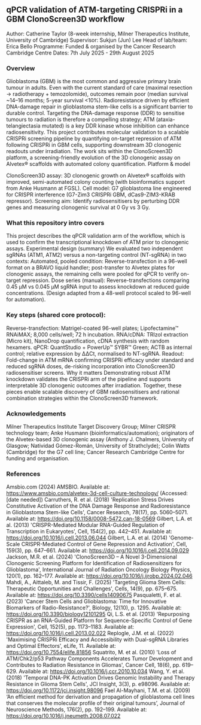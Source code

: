 ## qPCR validation of ATM-targeting CRISPRi in a GBM ClonoScreen3D workflow
Author: Catherine Taylor (8-week internship, Milner Therapeutics Institute, University of Cambridge)
Supervisor: Sukjun (Jun) Lee
Head of lab/team: Erica Bello
Programme: Funded & organised by the Cancer Research Cambridge Centre
Dates: 7th July 2025 - 29th August 2025

### Overview
Glioblastoma (GBM) is the most common and aggressive primary brain tumour in adults. Even with the current standard of care (maximal resection → radiotherapy + temozolomide), outcomes remain poor (median survival ~14–16 months; 5-year survival <10%). Radioresistance driven by efficient DNA-damage repair in glioblastoma stem-like cells is a significant barrier to durable control. Targeting the DNA-damage response (DDR) to sensitise tumours to radiation is therefore a compelling strategy; ATM (ataxia-telangiectasia mutated) is a key DDR kinase whose inhibition can enhance radiosensitivity.
This project contributes molecular validation to a scalable CRISPRi screening pipeline by quantifying on-target repression of ATM following CRISPRi in GBM cells, supporting downstream 3D clonogenic readouts under irradiation. The work sits within the ClonoScreen3D platform, a screening-friendly evolution of the 3D clonogenic assay on Alvetex® scaffolds with automated colony quantification.
Platform & model

ClonoScreen3D assay: 3D clonogenic growth on Alvetex® scaffolds with improved, semi-automated colony counting (with bioinformatics support from Anke Husmann at FGSL).
Cell model: G7 glioblastoma line engineered for CRISPR interference (G7-Zim3 CRISPRi GBM, dCas9-ZIM3-KRAB repressor).
Screening aim: Identify radiosensitisers by perturbing DDR genes and measuring clonogenic survival at 0 Gy vs 3 Gy. 

### What this repository intro covers
This project describes the qPCR validation arm of the workflow, which is used to confirm the transcriptional knockdown of ATM prior to clonogenic assays.
Experimental design (summary)
We evaluated two independent sgRNAs (ATM1, ATM2) versus a non-targeting control (NT-sgRNA) in two contexts:
Automated, pooled condition: Reverse-transfection in a 96-well format on a BRAVO liquid handler; post-transfer to Alvetex plates for clonogenic assays, the remaining cells were pooled for qPCR to verify on-target repression.
Dose series (manual): Reverse-transfections comparing 0.45 µM vs 0.045 µM sgRNA input to assess knockdown at reduced guide concentrations. (Design adapted from a 48-well protocol scaled to 96-well for automation). 

### Key steps (shared core protocol):
Reverse-transfection: Matrigel-coated 96-well plates; Lipofectamine™ RNAiMAX; 8,000 cells/well; 72 h incubation.
RNA/cDNA: TRIzol extraction (Micro kit), NanoDrop quantification, cDNA synthesis with random hexamers.
qPCR: QuantStudio + PowerUp™ SYBR™ Green; ACTB as internal control; relative expression by ΔΔCt, normalised to NT-sgRNA.
Readout: Fold-change in ATM mRNA confirming CRISPRi efficacy under standard and reduced sgRNA doses, de-risking incorporation into ClonoScreen3D radiosensitiser screens.
Why it matters
Demonstrating robust ATM knockdown validates the CRISPRi arm of the pipeline and supports interpretable 3D clonogenic outcomes after irradiation. Together, these pieces enable scalable discovery of GBM radiosensitisers and rational combination strategies within the ClonoScreen3D framework.

### Acknowledgements
Milner Therapeutics Institute Target Discovery Group; Milner CRISPR technology team; Anke Husmann (bioinformatics/automation); originators of the Alvetex-based 3D clonogenic assay (Anthony J. Chalmers, University of Glasgow; Natividad Gómez-Román, University of Strathclyde); Colin Watts (Cambridge) for the G7 cell line; Cancer Research Cambridge Centre for funding and organisation.

### References
Amsbio.com (2024) AMSBIO. Available at: https://www.amsbio.com/alvetex-3d-cell-culture-technology/ (Accessed: [date needed])
Carruthers, R. et al. (2018) 'Replication Stress Drives Constitutive Activation of the DNA Damage Response and Radioresistance in Glioblastoma Stem-like Cells', Cancer Research, 78(17), pp. 5060–5071. Available at: https://doi.org/10.1158/0008-5472.can-18-0569
Gilbert, L.A. et al. (2013) 'CRISPR-Mediated Modular RNA-Guided Regulation of Transcription in Eukaryotes', Cell, 154(2), pp. 442–451. Available at: https://doi.org/10.1016/j.cell.2013.06.044
Gilbert, L.A. et al. (2014) 'Genome-Scale CRISPR-Mediated Control of Gene Repression and Activation', Cell, 159(3), pp. 647–661. Available at: https://doi.org/10.1016/j.cell.2014.09.029
Jackson, M.R. et al. (2024) 'ClonoScreen3D – A Novel 3-Dimensional Clonogenic Screening Platform for Identification of Radiosensitizers for Glioblastoma', International Journal of Radiation Oncology Biology Physics, 120(1), pp. 162–177. Available at: https://doi.org/10.1016/j.ijrobp.2024.02.046
Mahdi, A., Aittaleb, M. and Tissir, F. (2025) 'Targeting Glioma Stem Cells: Therapeutic Opportunities and Challenges', Cells, 14(9), pp. 675–675. Available at: https://doi.org/10.3390/cells14090675
Pasqualetti, F. et al. (2023) 'Cancer Stem Cells and Glioblastoma: Time for Innovative Biomarkers of Radio-Resistance?', Biology, 12(10), p. 1295. Available at: https://doi.org/10.3390/biology12101295
Qi, L.S. et al. (2013) 'Repurposing CRISPR as an RNA-Guided Platform for Sequence-Specific Control of Gene Expression', Cell, 152(5), pp. 1173–1183. Available at: https://doi.org/10.1016/j.cell.2013.02.022
Replogle, J.M. et al. (2022) 'Maximising CRISPRi Efficacy and Accessibility with Dual-sgRNA Libraries and Optimal Effectors', eLife, 11. Available at: https://doi.org/10.7554/elife.81856
Squatrito, M. et al. (2010) 'Loss of ATM/Chk2/p53 Pathway Components Accelerates Tumor Development and Contributes to Radiation Resistance in Gliomas', Cancer Cell, 18(6), pp. 619–629. Available at: https://doi.org/10.1016/j.ccr.2010.10.034
Wang, Y. et al. (2018) 'Temporal DNA-PK Activation Drives Genomic Instability and Therapy Resistance in Glioma Stem Cells', JCI Insight, 3(3), p. e98096. Available at: https://doi.org/10.1172/jci.insight.98096
Fael Al-Mayhani, T.M. et al. (2009) ‘An efficient method for derivation and propagation of glioblastoma cell lines that conserves the molecular profile of their original tumours’, Journal of Neuroscience Methods, 176(2), pp. 192–199. Available at: https://doi.org/10.1016/j.jneumeth.2008.07.022
